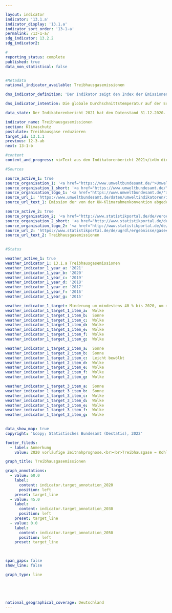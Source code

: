 ```yaml
---

layout: indicator    
indicator: '13.1.a'    
indicator_display: '13.1.a'    
indicator_sort_order: '13-1-a'    
permalink: /13-1-a/    
sdg_indicator: 13.2.2    
sdg_indicator2:     

#
reporting_status: complete    
published: true    
data_non_statistical: false    


#Metadata    
national_indicator_available: Treibhausgasemissionen    

dns_indicator_definition: 'Der Indikator zeigt den Index der Emissionen folgender Treibhausgase (Stoffe oder Stoffgruppen, in CO2-Äquivalenten): Kohlendioxid (CO2), Methan (CH4), Lachgas (N2O), Stickstofftrifluorid (NF3), teilhalogenierte Fluorkohlenwasserstoffe (H-FKW/HFC), perfluorierte Kohlenwasserstoffe (FKW/PFC) sowie Schwefelhexafluorid (SF6).'    

dns_indicator_intention: Die globale Durchschnittstemperatur auf der Erdoberfläche steigt aufgrund der zunehmenden Konzentration von Kohlendioxid und anderen Treibhausgasen in der Atmosphäre kontinuierlich an, mit bereits heute nachweisbaren Folgen für das Klimasystem. Ziel der Bundesregierung ist es daher, bis zum Jahr 2020 die Treibhausgasemissionen in Deutschland um mindestens 40&nbsp;% und bis zum Jahr 2030 um mindestens 55&nbsp;% gegenüber 1990 zu senken. Bis zum Jahr 2050 soll die Treibhausgasneutralität erreicht werden.    

data_state: Der Indikatorenbericht 2021 hat den Datenstand 31.12.2020. Die Daten auf der DNS-Online Plattform werden regelmäßig aktualisiert, sodass online aktuellere Daten verfügbar sein können als im Indikatorenbericht 2021 veröffentlicht.    

indicator_name: Treibhausgasemissionen    
section: Klimaschutz    
postulate: Treibhausgase reduzieren    
target_id: 13.1.1    
previous: 12-3-ab    
next: 13-1-b    

#content     
content_and_progress: <i>Text aus dem Indikatorenbericht 2021</i>Um die verschiedenen Treibhausgase zu einem Index zusammenfassen zu können, werden sie jeweils in „CO2-Äquivalenten“ ausgedrückt, das heißt in die Masse CO2 umgerechnet, die eine vergleichbare Wirkung auf die globale Erwärmung hätte. Durch die Kumulation sind jedoch die Entwicklungen der Treibhausgase im Einzelnen nicht ersichtlich, da die negative Entwicklung des einen Treibhausgases durch die positive Entwicklung eines anderen Treibhausgases überlagert werden kann.<br>Die Daten werden jährlich durch das Umweltbundesamt im Rahmen der Berichterstattung unter der Klimarahmenkonvention der Vereinten Nationen und dem Kyoto-Protokoll zur Verfügung gestellt. Die Emissionsermittlung und -berichterstattung unterliegt einem umfassenden Qualitätsmanagement.<br>Die Berechnung erfolgt nach dem Verursacher- und Territorialkonzept. Für alle Treibhausgase und Luftschadstoffe wurden somit die wichtigsten Emissionsquellen innerhalb Deutschlands ermittelt. Für diese Quellen wurde untersucht, wie hoch die Emissionen unter bestimmten Voraussetzungen sind. Daraus ergibt sich ein spezifischer Emissionsfaktor, der durch Multiplikation mit den Aktivitätsdaten der Quelle die Emissionsmenge ergibt.<br>Zu beachten ist, dass der Indikator gemäß Kyoto-Protokoll nicht die Kohlendioxid-Emissionen aus Landnutzung, Landnutzungsänderungen und Forstwirtschaft ausweist. Auch die Seeschifffahrt und der internationale Flugverkehr werden bei der Berechnung nicht berücksichtigt.<br>Betrachtet man die Entwicklung der Jahre 2015 bis 2019, so hat sich der Indikator nicht stabil entwickelt. Im Jahr 2015 und 2016 stiegen die Emissionswerte von Treibhausgasen geringfügig um 0,3 bzw. um 0,2 Prozentpunkte an. Seit dem Jahr 2017 sanken diese jedoch deutlich, 2017 um 1,2, 2018 um 2,9 Prozentpunkte. Langfristig zeigt sich nach der Zeitnahprognose des Umweltbundesamtes im Jahr 2019 ein Rückgang um insgesamt 35,7&nbsp;% gegenüber 1990. Bei Fortsetzung der Entwicklung der letzten fünf Berichtsjahre ist das Erreichen des Ziels für 2020 – eine Reduktion um 40&nbsp;% gegenüber 1990 – nicht erreichbar.<br>Den weitaus größten Anteil am gesamten Ausstoß von Treibhausgasen hatte 2019 das Kohlendioxid mit 87,7&nbsp;%, im Jahr 1990 waren es 84,1&nbsp;%. Methan trug zuletzt mit 6,2&nbsp;%, Lachgas mit 4,3&nbsp;%, die teilhalogenierten Fluorkohlenwasserstoffe mit 1,3&nbsp;% und Schwefelhexafluorid mit 0,5&nbsp;% zu den Treibhausgasen bei (die letzten beiden Werte für 2017). Der mit Abstand größte Teil der CO2-Emissionen entsteht bei der Gewinnung von Strom und Wärme. Methan und Lachgas entweichen hauptsächlich in der landwirtschaftlichen Produktion.    

#Sources    

source_active_1: true
source_organisation_1: '<a href="https://www.umweltbundesamt.de/">Umweltbundesamt</a>'
source_organisation_1_short: '<a href="https://www.umweltbundesamt.de/">Umweltbundesamt (UBA)</a>'
source_organisation_logo_1: '<a href="https://www.umweltbundesamt.de/"><img src="https://g205sdgs.github.io/sdg-indicators/public/logos/uba.png" alt="Umweltbundesamt" title=" Klicken Sie hier um zur Homepage der Organisation Umweltbundesamt zu gelangen." style="height:60px; width:148px; border: transparent"/></a>'
source_url_1: 'https://www.umweltbundesamt.de/daten/umweltindikatoren/indikator-emission-von-treibhausgasen'
source_url_text_1: Emission der von der UN-Klimarahmenkonvention abgedeckten Treibhausgase

source_active_2: true
source_organisation_2: '<a href="http://www.statistikportal.de/de/veroeffentlichungen/volkswirtschaftliche-gesamtrechnungen-der-laender">Volkswirtschaftliche Gesamtrechnungen der Länder</a>'
source_organisation_2_short: '<a href="http://www.statistikportal.de/de/veroeffentlichungen/volkswirtschaftliche-gesamtrechnungen-der-laender">Volkswirtschaftliche Gesamtrechnungen der Länder (VGRdL)</a>'
source_organisation_logo_2: '<a href="http://www.statistikportal.de/de/veroeffentlichungen/volkswirtschaftliche-gesamtrechnungen-der-laender"><img src="https://g205sdgs.github.io/sdg-indicators/public/logos/vwgdl.png" alt="Volkswirtschaftliche Gesamtrechnungen der Länder" title=" Klicken Sie hier um zur Homepage der Organisation Volkswirtschaftliche Gesamtrechnungen der Länder zu gelangen." style="height:60px; width:148px; border: transparent"/></a>'
source_url_2: 'https://www.statistikportal.de/de/ugrdl/ergebnisse/gase#alle-ergebnisse'
source_url_text_2: Treibhausgasemissionen
    

#Status    

weather_active_1: true
weather_indicator_1: 13.1.a Treibhausgasemissionen
weather_indicator_1_year_a: '2021'
weather_indicator_1_year_b: '2020'
weather_indicator_1_year_c: '2019'
weather_indicator_1_year_d: '2018'
weather_indicator_1_year_e: '2017'
weather_indicator_1_year_f: '2016'
weather_indicator_1_year_g: '2015'

weather_indicator_1_target: Minderung um mindestens 40 % bis 2020, um mindestens 55 % bis 2030, jeweils gegenüber 1990; Erreichung von Treibhausgasneutralität bis 2050
weather_indicator_1_target_1_item_a:  Wolke
weather_indicator_1_target_1_item_b:  Sonne
weather_indicator_1_target_1_item_c:  Wolke
weather_indicator_1_target_1_item_d:  Wolke
weather_indicator_1_target_1_item_e:  Wolke
weather_indicator_1_target_1_item_f:  Wolke
weather_indicator_1_target_1_item_g:  Wolke

weather_indicator_1_target_2_item_a:  Sonne
weather_indicator_1_target_2_item_b:  Sonne
weather_indicator_1_target_2_item_c:  Leicht bewölkt
weather_indicator_1_target_2_item_d:  Wolke
weather_indicator_1_target_2_item_e:  Wolke
weather_indicator_1_target_2_item_f:  Wolke
weather_indicator_1_target_2_item_g:  Wolke

weather_indicator_1_target_3_item_a:  Sonne
weather_indicator_1_target_3_item_b:  Sonne
weather_indicator_1_target_3_item_c:  Wolke
weather_indicator_1_target_3_item_d:  Wolke
weather_indicator_1_target_3_item_e:  Wolke
weather_indicator_1_target_3_item_f:  Wolke
weather_indicator_1_target_3_item_g:  Wolke
    

data_show_map: true    
copyright: '&copy; Statistisches Bundesamt (Destatis), 2022'    

footer_fileds:
  - label: Anmerkung
    value: 2020 vorläufige Zeitnahprognose.<br><br>Treibhausgase = Kohlendioxid (CO2), Methan (CH4), Lachgas (N2O), Schwefelhexafluorid (SF6), Stickstofftrifluorid (NF3), teilhalogenierte Fluorkohlenwasserstoffe (H-FKW/HFC) und perfluorierte Kohlenwasserstoffe (FKW/PFC).    

graph_title: Treibhausgasemissionen    

graph_annotations:
  - value: 60.0
    label:
      content: indicator.target_annotation_2020
      position: left
    preset: target_line
  - value: 45.0
    label:
      content: indicator.target_annotation_2030
      position: left
    preset: target_line
  - value: 0.0
    label:
      content: indicator.target_annotation_2050
      position: left
    preset: target_line    

    

span_gaps: false    
show_line: false    

graph_type: line    

    

        

national_geographical_coverage: Deutschland    
---
```



<div>
  <div class="my-header">
    <h3>
      </a>
    </h3>
  </div>
  <div class="my-header-note">
  </div>
</div>
